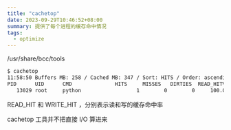 ```yaml
---
title: "cachetop"
date: 2023-09-29T10:46:52+08:00
summary: 提供了每个进程的缓存命中情况
tags:
  - optimize
---
```


/usr/share/bcc/tools

```bash
$ cachetop
11:58:50 Buffers MB: 258 / Cached MB: 347 / Sort: HITS / Order: ascending
PID      UID      CMD              HITS     MISSES   DIRTIES  READ_HIT%  WRITE_HIT%
   13029 root     python                  1        0        0     100.0%       0.0%
```

READ_HIT 和 WRITE_HIT ，分别表示读和写的缓存命中率

cachetop 工具并不把直接 I/O 算进来